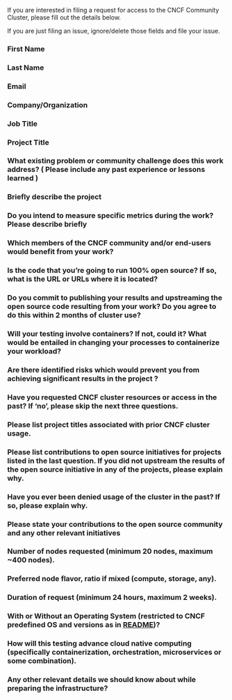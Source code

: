 If you are interested in filing a request for access to the CNCF Community Cluster, please fill out the details below.

If you are just filing an issue, ignore/delete those fields and file your issue.

### First Name

### Last Name

### Email

### Company/Organization

### Job Title

### Project Title

### What existing problem or community challenge does this work address? ( Please include any past experience or lessons learned )

### Briefly describe the project

### Do you intend to measure specific metrics during the work? Please describe briefly

### Which members of the CNCF community and/or end-users would benefit from your work?

### Is the code that you’re going to run 100% open source? If so, what is the URL or URLs where it is located?

### Do you commit to publishing your results and upstreaming the open source code resulting from your work? Do you agree to do this within 2 months of cluster use?

### Will your testing involve containers? If not, could it? What would be entailed in changing your processes to containerize your workload?

### Are there identified risks which would prevent you from achieving significant results in the project ?

### Have you requested CNCF cluster resources or access in the past? If ‘no’, please skip the next three questions.

### Please list project titles associated with prior CNCF cluster usage.

### Please list contributions to open source initiatives for projects listed in the last question. If you did not upstream the results of the open source initiative in any of the projects, please explain why.

### Have you ever been denied usage of the cluster in the past? If so, please explain why.

### Please state your contributions to the open source community and any other relevant initiatives

### Number of nodes requested (minimum 20 nodes, maximum ~400 nodes).

### Preferred node flavor, ratio if mixed (compute, storage, any).

### Duration of request (minimum 24 hours, maximum 2 weeks).

### With or Without an Operating System (restricted to CNCF predefined OS and versions as in [README](https://github.com/cncf/cluster/blob/master/README.md))?

### How will this testing advance cloud native computing (specifically containerization, orchestration, microservices or some combination).

### Any other relevant details we should know about while preparing the infrastructure?
